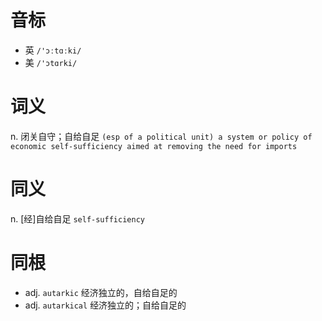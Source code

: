 # 音标

- 英 `/'ɔːtɑːki/`
- 美 `/'ɔtɑrki/`

# 词义

n. 闭关自守；自给自足
`(esp of a political unit) a system or policy of economic self-sufficiency aimed at removing the need for imports `

# 同义

n. [经]自给自足
`self-sufficiency`

# 同根

- adj. `autarkic` 经济独立的，自给自足的
- adj. `autarkical` 经济独立的；自给自足的

